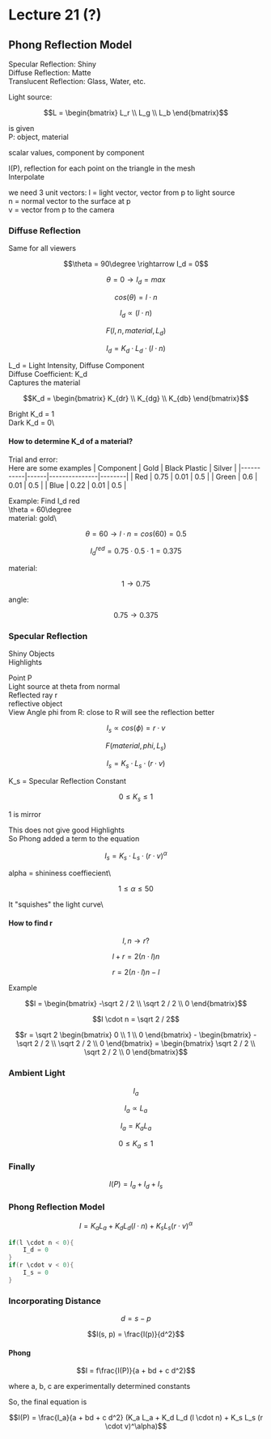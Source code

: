 # Lecture 21 (?)
## Phong Reflection Model
Specular Reflection: Shiny\
Diffuse Reflection: Matte\
Translucent Reflection: Glass, Water, etc.

Light source:
```math
L = \begin{bmatrix} L_r \\ L_g \\ L_b \end{bmatrix}
```
is given\
P: object, material

scalar values, component by component

I(P), reflection for each point on the triangle in the mesh\
Interpolate

we need 3 unit vectors:
l = light vector, vector from p to light source\
n = normal vector to the surface at p\
v = vector from p to the camera

### Diffuse Reflection
Same for all viewers
```math
\theta = 90\degree \rightarrow I_d = 0
```
```math
\theta = 0 \rightarrow I_d = max
```
```math
cos(\theta) = l \cdot n
```
```math
I_d \propto (l \cdot n)
```
```math
F(l, n, material, L_d)
```
```math
I_d = K_d \cdot L_d \cdot (l \cdot n)
```
L_d = Light Intensity, Diffuse Component\
Diffuse Coefficient: K_d\
Captures the material
```math
K_d = \begin{bmatrix} K_{dr} \\ K_{dg} \\ K_{db} \end{bmatrix}
```
Bright K_d = 1\
Dark K_d = 0\
#### How to determine K_d of a material?
Trial and error:\
Here are some examples
| Component | Gold | Black Plastic | Silver |
|-----------|------|---------------|--------|
| Red       | 0.75 | 0.01          | 0.5    |
| Green     | 0.6  | 0.01          | 0.5    |
| Blue      | 0.22 | 0.01          | 0.5    |

Example:
Find I_d red\
\theta = 60\degree\
material: gold\
```math
\theta = 60 \rightarrow l \cdot n = cos(60) = 0.5
```
```math
I_d^{red} = 0.75 \cdot 0.5 \cdot 1 = 0.375
```
material:
```math
1 \rightarrow 0.75 
```
angle:
```math
0.75 \rightarrow 0.375
```

### Specular Reflection
Shiny Objects\
Highlights

Point P\
Light source at theta from normal\
Reflected ray r\
reflective object\
View Angle phi from R: close to R will see the reflection better

```math
I_s \propto cos(\phi) = r \cdot v
```
```math
F(material, phi, L_s)
```
```math
I_s = K_s \cdot L_s \cdot (r \cdot v)
```
K_s = Specular Reflection Constant
```math
0 \le K_s \le 1
``` 
1 is mirror

This does not give good Highlights\
So Phong added a term to the equation
```math
I_s = K_s \cdot L_s \cdot (r \cdot v)^\alpha
```
alpha = shininess coeffiecient\
```math
1 \le \alpha \le 50
```
It "squishes" the light curve\
#### How to find r
```math
l , n \rightarrow r ?
```
```math
l + r = 2(n \cdot l)n
```
```math
r = 2(n \cdot l)n - l
```
Example
```math
l = \begin{bmatrix} -\sqrt 2 / 2 \\ \sqrt 2 / 2 \\ 0 \end{bmatrix}
```
```math
l \cdot n = \sqrt 2 / 2
```
```math
r = \sqrt 2 \begin{bmatrix} 0 \\ 1 \\ 0 \end{bmatrix} - \begin{bmatrix} -\sqrt 2 / 2 \\ \sqrt 2 / 2 \\ 0 \end{bmatrix} = \begin{bmatrix} \sqrt 2 / 2 \\ \sqrt 2 / 2 \\ 0 \end{bmatrix}
```
### Ambient Light
```math
I_a
```
```math
I_a \propto L_a
```
```math
I_a = K_a L_a
```
```math
0 \le K_a \le 1
```
### Finally
```math
I(P) = I_a + I_d + I_s
```
### Phong Reflection Model
```math
I = K_a L_a + K_d L_d (l \cdot n) + K_s L_s (r \cdot v)^\alpha
```
```c
if(l \cdot n < 0){
    I_d = 0
}
if(r \cdot v < 0){
    I_s = 0
}
```

### Incorporating Distance
```math
d = s - p
```
```math
I(s, p) = \frac{I(p)}{d^2}
```

#### Phong
```math
I = f\frac{I(P)}{a + bd + c d^2}
```
where a, b, c are experimentally determined constants

So, the final equation is
```math
I(P) = \frac{I_a}{a + bd + c d^2} (K_a L_a + K_d L_d (l \cdot n) + K_s L_s (r \cdot v)^\alpha)
```
